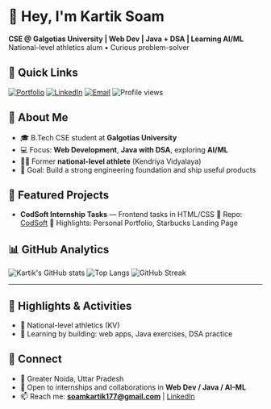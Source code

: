 # 👋 Hey, I'm Kartik Soam

**CSE @ Galgotias University | Web Dev | Java + DSA | Learning AI/ML**
National-level athletics alum  • Curious problem-solver



## 🔗 Quick Links

[![Portfolio](https://img.shields.io/badge/Portfolio-000?style=for-the-badge\&logo=vercel\&logoColor=white)](#)
[![LinkedIn](https://img.shields.io/badge/LinkedIn-0a66c2?style=for-the-badge\&logo=linkedin\&logoColor=white)](https://www.linkedin.com/in/kartik-soam-a58002372)
[![Email](https://img.shields.io/badge/Email-D14836?style=for-the-badge\&logo=gmail\&logoColor=white)](mailto:soamkartik177@gmail.com)
![Profile views](https://komarev.com/ghpvc/?username=thakurkartik177\&style=for-the-badge)



## 🧠 About Me

* 🎓 B.Tech CSE student at **Galgotias University**
* 💻 Focus: **Web Development**, **Java with DSA**, exploring **AI/ML**
* 🏃‍♂️ Former **national-level athlete** (Kendriya Vidyalaya)
* 🚀 Goal: Build a strong engineering foundation and ship useful products



## 📌 Featured Projects

* **CodSoft Internship Tasks** — Frontend tasks in HTML/CSS
  🔗 Repo: [CodSoft](https://github.com/thakurkartik177/CodSoft)
  📝 Highlights: Personal Portfolio, Starbucks Landing Page


## 📊 GitHub Analytics

![Kartik's GitHub stats](https://github-readme-stats.vercel.app/api?username=thakurkartik177\&show_icons=true\&theme=transparent)
![Top Langs](https://github-readme-stats.vercel.app/api/top-langs/?username=thakurkartik177\&layout=compact)
![GitHub Streak](https://streak-stats.demolab.com?user=thakurkartik177)

---

## 🏅 Highlights & Activities

* 🥇 National-level athletics (KV)
* 🧪 Learning by building: web apps, Java exercises, DSA practice

## 🤝 Connect

* 📍 Greater Noida, Uttar Pradesh
* 💼 Open to internships and collaborations in **Web Dev / Java / AI-ML**
* 📫 Reach me: **[soamkartik177@gmail.com](mailto:soamkartik177@gmail.com)** | [LinkedIn](https://www.linkedin.com/in/kartik-soam-a58002372)
